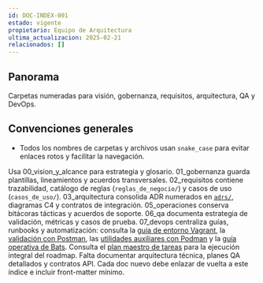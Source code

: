 ```yaml
---
id: DOC-INDEX-001
estado: vigente
propietario: Equipo de Arquitectura
ultima_actualizacion: 2025-02-21
relacionados: []
---
```

## Panorama
Carpetas numeradas para visión, gobernanza, requisitos, arquitectura, QA y DevOps.

## Convenciones generales
- Todos los nombres de carpetas y archivos usan `snake_case` para evitar enlaces rotos y facilitar la navegación.

Usa 00_vision_y_alcance para estrategia y glosario.
01_gobernanza guarda plantillas, lineamientos y acuerdos transversales.
02_requisitos contiene trazabilidad, catálogo de reglas (`reglas_de_negocio/`) y casos de uso (`casos_de_uso/`).
03_arquitectura consolida ADR numerados en [`adrs/`](03_arquitectura/adrs/README.md), diagramas C4 y contratos de integración.
05_operaciones conserva bitácoras tácticas y acuerdos de soporte.
06_qa documenta estrategia de validación, métricas y casos de prueba.
07_devops centraliza guías, runbooks y automatización: consulta la [guía de entorno Vagrant](07_devops/entorno_vagrant.md), la [validación con Postman](07_devops/postman_validacion.md), las [utilidades auxiliares con Podman](07_devops/podman_utilidades_auxiliares.md) y la [guía operativa de Bats](07_devops/bats_pruebas_automatizadas.md).
Consulta el [plan maestro de tareas](07_devops/plan_tareas_mediawiki.md) para la ejecución integral del roadmap.
Falta documentar arquitectura técnica, planes QA detallados y contratos API.
Cada doc nuevo debe enlazar de vuelta a este índice e incluir front-matter mínimo.
